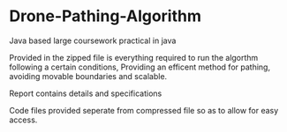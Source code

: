 # Drone-Pathing-Algorithm
Java based large coursework practical in java


Provided in the zipped file is everything required to run the algorthm following a certain conditions,
Providing an efficent method for pathing, avoiding movable boundaries and scalable.

Report contains details and specifications

Code files provided seperate from compressed file so as to allow for easy access.
